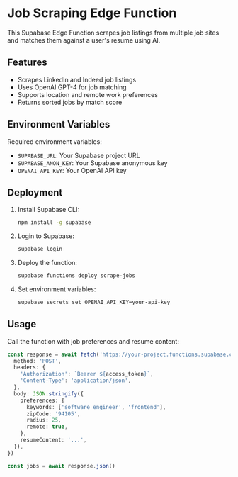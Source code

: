 # Job Scraping Edge Function

This Supabase Edge Function scrapes job listings from multiple job sites and matches them against a user's resume using AI.

## Features

- Scrapes LinkedIn and Indeed job listings
- Uses OpenAI GPT-4 for job matching
- Supports location and remote work preferences
- Returns sorted jobs by match score

## Environment Variables

Required environment variables:
- `SUPABASE_URL`: Your Supabase project URL
- `SUPABASE_ANON_KEY`: Your Supabase anonymous key
- `OPENAI_API_KEY`: Your OpenAI API key

## Deployment

1. Install Supabase CLI:
   ```bash
   npm install -g supabase
   ```

2. Login to Supabase:
   ```bash
   supabase login
   ```

3. Deploy the function:
   ```bash
   supabase functions deploy scrape-jobs
   ```

4. Set environment variables:
   ```bash
   supabase secrets set OPENAI_API_KEY=your-api-key
   ```

## Usage

Call the function with job preferences and resume content:

```typescript
const response = await fetch('https://your-project.functions.supabase.co/scrape-jobs', {
  method: 'POST',
  headers: {
    'Authorization': `Bearer ${access_token}`,
    'Content-Type': 'application/json',
  },
  body: JSON.stringify({
    preferences: {
      keywords: ['software engineer', 'frontend'],
      zipCode: '94105',
      radius: 25,
      remote: true,
    },
    resumeContent: '...',
  }),
})

const jobs = await response.json()
```